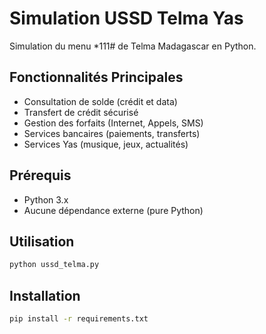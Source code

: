 # Simulation USSD Telma Yas

Simulation du menu *111# de Telma Madagascar en Python.

## Fonctionnalités Principales
- Consultation de solde (crédit et data)
- Transfert de crédit sécurisé
- Gestion des forfaits (Internet, Appels, SMS)
- Services bancaires (paiements, transferts)
- Services Yas (musique, jeux, actualités)

## Prérequis
- Python 3.x
- Aucune dépendance externe (pure Python)

## Utilisation
```bash
python ussd_telma.py
```
## Installation
```bash
pip install -r requirements.txt
```